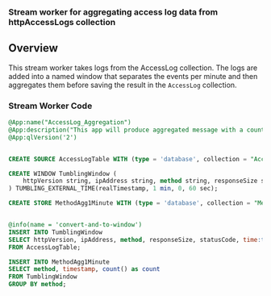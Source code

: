 ### Stream worker for aggregating access log data from httpAccessLogs collection

## Overview

This stream worker takes logs from the AccessLog collection. The logs are added into a named window that separates the events per minute and then aggregates them before saving the result in the `AccessLog` collection.

### Stream Worker Code
```sql
@App:name("AccessLog_Aggregation")
@App:description("This app will produce aggregated message with a count of calls per method")
@App:qlVersion('2')


CREATE SOURCE AccessLogTable WITH (type = 'database', collection = "AccessLog", collection.type="doc", replication.type="global", map.type='json') (httpVersion string, ipAddress string, method string, responseSize string, statusCode string, timestamp string, url string);

CREATE WINDOW TumblingWindow (
    httpVersion string, ipAddress string, method string, responseSize string, statusCode string, realTimestamp long, timestamp string, url string
) TUMBLING_EXTERNAL_TIME(realTimestamp, 1 min, 0, 60 sec);

CREATE STORE MethodAgg1Minute WITH (type = 'database', collection = "MethodAgg1Minute", collection.type="doc", replication.type="global", map.type='json') (method string, timestamp string, count long);


@info(name = 'convert-and-to-window')
INSERT INTO TumblingWindow
SELECT httpVersion, ipAddress, method, responseSize, statusCode, time:timestampInMilliseconds(timestamp, 'dd/MMM/yyyy:HH:mm:ss') AS realTimestamp, time:dateFormat(timestamp, 'yyyy-MM-dd HH:mm:ss', 'dd/MMM/yyyy:HH:mm:ss') AS timestamp, url
FROM AccessLogTable;

INSERT INTO MethodAgg1Minute
SELECT method, timestamp, count() as count
FROM TumblingWindow
GROUP BY method;
```